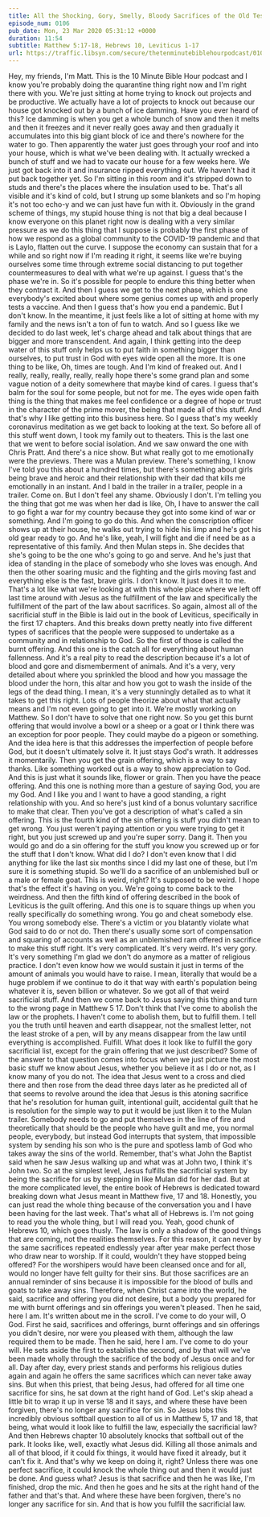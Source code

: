 ```yaml
---
title: All the Shocking, Gory, Smelly, Bloody Sacrifices of the Old Testament and How Jesus Fulfills That
episode_num: 0106
pub_date: Mon, 23 Mar 2020 05:31:12 +0000
duration: 11:54
subtitle: Matthew 5:17-18, Hebrews 10, Leviticus 1-17
url: https://traffic.libsyn.com/secure/thetenminutebiblehourpodcast/0106_-_Final.mp3
---
```


 Hey, my friends, I'm Matt. This is the 10 Minute Bible Hour podcast and I know you're probably doing the quarantine thing right now and I'm right there with you. We're just sitting at home trying to knock out projects and be productive. We actually have a lot of projects to knock out because our house got knocked out by a bunch of ice damming. Have you ever heard of this? Ice damming is when you get a whole bunch of snow and then it melts and then it freezes and it never really goes away and then gradually it accumulates into this big giant block of ice and there's nowhere for the water to go. Then apparently the water just goes through your roof and into your house, which is what we've been dealing with. It actually wrecked a bunch of stuff and we had to vacate our house for a few weeks here. We just got back into it and insurance ripped everything out. We haven't had it put back together yet. So I'm sitting in this room and it's stripped down to studs and there's the places where the insulation used to be. That's all visible and it's kind of cold, but I strung up some blankets and so I'm hoping it's not too echo-y and we can just have fun with it. Obviously in the grand scheme of things, my stupid house thing is not that big a deal because I know everyone on this planet right now is dealing with a very similar pressure as we do this thing that I suppose is probably the first phase of how we respond as a global community to the COVID-19 pandemic and that is Laylo, flatten out the curve. I suppose the economy can sustain that for a while and so right now if I'm reading it right, it seems like we're buying ourselves some time through extreme social distancing to put together countermeasures to deal with what we're up against. I guess that's the phase we're in. So it's possible for people to endure this thing better when they contract it. And then I guess we get to the next phase, which is one everybody's excited about where some genius comes up with and properly tests a vaccine. And then I guess that's how you end a pandemic. But I don't know. In the meantime, it just feels like a lot of sitting at home with my family and the news isn't a ton of fun to watch. And so I guess like we decided to do last week, let's charge ahead and talk about things that are bigger and more transcendent. And again, I think getting into the deep water of this stuff only helps us to put faith in something bigger than ourselves, to put trust in God with eyes wide open all the more. It is one thing to be like, Oh, times are tough. And I'm kind of freaked out. And I really, really, really, really, really hope there's some grand plan and some vague notion of a deity somewhere that maybe kind of cares. I guess that's balm for the soul for some people, but not for me. The eyes wide open faith thing is the thing that makes me feel confidence or a degree of hope or trust in the character of the prime mover, the being that made all of this stuff. And that's why I like getting into this business here. So I guess that's my weekly coronavirus meditation as we get back to looking at the text. So before all of this stuff went down, I took my family out to theaters. This is the last one that we went to before social isolation. And we saw onward the one with Chris Pratt. And there's a nice show. But what really got to me emotionally were the previews. There was a Mulan preview. There's something, I know I've told you this about a hundred times, but there's something about girls being brave and heroic and their relationship with their dad that kills me emotionally in an instant. And I bald in the trailer in a trailer, people in a trailer. Come on. But I don't feel any shame. Obviously I don't. I'm telling you the thing that got me was when her dad is like, Oh, I have to answer the call to go fight a war for my country because they got into some kind of war or something. And I'm going to go do this. And when the conscription officer shows up at their house, he walks out trying to hide his limp and he's got his old gear ready to go. And he's like, yeah, I will fight and die if need be as a representative of this family. And then Mulan steps in. She decides that she's going to be the one who's going to go and serve. And he's just that idea of standing in the place of somebody who she loves was enough. And then the other soaring music and the fighting and the girls moving fast and everything else is the fast, brave girls. I don't know. It just does it to me. That's a lot like what we're looking at with this whole place where we left off last time around with Jesus as the fulfillment of the law and specifically the fulfillment of the part of the law about sacrifices. So again, almost all of the sacrificial stuff in the Bible is laid out in the book of Leviticus, specifically in the first 17 chapters. And this breaks down pretty neatly into five different types of sacrifices that the people were supposed to undertake as a community and in relationship to God. So the first of those is called the burnt offering. And this one is the catch all for everything about human fallenness. And it's a real pity to read the description because it's a lot of blood and gore and dismemberment of animals. And it's a very, very detailed about where you sprinkled the blood and how you massage the blood under the horn, this altar and how you got to wash the inside of the legs of the dead thing. I mean, it's a very stunningly detailed as to what it takes to get this right. Lots of people theorize about what that actually means and I'm not even going to get into it. We're mostly working on Matthew. So I don't have to solve that one right now. So you get this burnt offering that would involve a bowl or a sheep or a goat or I think there was an exception for poor people. They could maybe do a pigeon or something. And the idea here is that this addresses the imperfection of people before God, but it doesn't ultimately solve it. It just stays God's wrath. It addresses it momentarily. Then you get the grain offering, which is a way to say thanks. Like something worked out is a way to show appreciation to God. And this is just what it sounds like, flower or grain. Then you have the peace offering. And this one is nothing more than a gesture of saying God, you are my God. And I like you and I want to have a good standing, a right relationship with you. And so here's just kind of a bonus voluntary sacrifice to make that clear. Then you've got a description of what's called a sin offering. This is the fourth kind of the sin offering is stuff you didn't mean to get wrong. You just weren't paying attention or you were trying to get it right, but you just screwed up and you're super sorry. Dang it. Then you would go and do a sin offering for the stuff you know you screwed up or for the stuff that I don't know. What did I do? I don't even know that I did anything for like the last six months since I did my last one of these, but I'm sure it is something stupid. So we'll do a sacrifice of an unblemished bull or a male or female goat. This is weird, right? It's supposed to be weird. I hope that's the effect it's having on you. We're going to come back to the weirdness. And then the fifth kind of offering described in the book of Leviticus is the guilt offering. And this one is to square things up when you really specifically do something wrong. You go and cheat somebody else. You wrong somebody else. There's a victim or you blatantly violate what God said to do or not do. Then there's usually some sort of compensation and squaring of accounts as well as an unblemished ram offered in sacrifice to make this stuff right. It's very complicated. It's very weird. It's very gory. It's very something I'm glad we don't do anymore as a matter of religious practice. I don't even know how we would sustain it just in terms of the amount of animals you would have to raise. I mean, literally that would be a huge problem if we continue to do it that way with earth's population being whatever it is, seven billion or whatever. So we got all of that weird sacrificial stuff. And then we come back to Jesus saying this thing and turn to the wrong page in Matthew 5 17. Don't think that I've come to abolish the law or the prophets. I haven't come to abolish them, but to fulfill them. I tell you the truth until heaven and earth disappear, not the smallest letter, not the least stroke of a pen, will by any means disappear from the law until everything is accomplished. Fulfill. What does it look like to fulfill the gory sacrificial list, except for the grain offering that we just described? Some of the answer to that question comes into focus when we just picture the most basic stuff we know about Jesus, whether you believe it as I do or not, as I know many of you do not. The idea that Jesus went to a cross and died there and then rose from the dead three days later as he predicted all of that seems to revolve around the idea that Jesus is this atoning sacrifice that he's resolution for human guilt, intentional guilt, accidental guilt that he is resolution for the simple way to put it would be just liken it to the Mulan trailer. Somebody needs to go and put themselves in the line of fire and theoretically that should be the people who have guilt and me, you normal people, everybody, but instead God interrupts that system, that impossible system by sending his son who is the pure and spotless lamb of God who takes away the sins of the world. Remember, that's what John the Baptist said when he saw Jesus walking up and what was at John two, I think it's John two. So at the simplest level, Jesus fulfills the sacrificial system by being the sacrifice for us by stepping in like Mulan did for her dad. But at the more complicated level, the entire book of Hebrews is dedicated toward breaking down what Jesus meant in Matthew five, 17 and 18. Honestly, you can just read the whole thing because of the conversation you and I have been having for the last week. That's what all of Hebrews is. I'm not going to read you the whole thing, but I will read you. Yeah, good chunk of Hebrews 10, which goes thusly. The law is only a shadow of the good things that are coming, not the realities themselves. For this reason, it can never by the same sacrifices repeated endlessly year after year make perfect those who draw near to worship. If it could, wouldn't they have stopped being offered? For the worshipers would have been cleansed once and for all, would no longer have felt guilty for their sins. But those sacrifices are an annual reminder of sins because it is impossible for the blood of bulls and goats to take away sins. Therefore, when Christ came into the world, he said, sacrifice and offering you did not desire, but a body you prepared for me with burnt offerings and sin offerings you weren't pleased. Then he said, here I am. It's written about me in the scroll. I've come to do your will, O God. First he said, sacrifices and offerings, burnt offerings and sin offerings you didn't desire, nor were you pleased with them, although the law required them to be made. Then he said, here I am. I've come to do your will. He sets aside the first to establish the second, and by that will we've been made wholly through the sacrifice of the body of Jesus once and for all. Day after day, every priest stands and performs his religious duties again and again he offers the same sacrifices which can never take away sins. But when this priest, that being Jesus, had offered for all time one sacrifice for sins, he sat down at the right hand of God. Let's skip ahead a little bit to wrap it up in verse 18 and it says, and where these have been forgiven, there's no longer any sacrifice for sin. So Jesus lobs this incredibly obvious softball question to all of us in Matthew 5, 17 and 18, that being, what would it look like to fulfill the law, especially the sacrificial law? And then Hebrews chapter 10 absolutely knocks that softball out of the park. It looks like, well, exactly what Jesus did. Killing all those animals and all of that blood, if it could fix things, it would have fixed it already, but it can't fix it. And that's why we keep on doing it, right? Unless there was one perfect sacrifice, it could knock the whole thing out and then it would just be done. And guess what? Jesus is that sacrifice and then he was like, I'm finished, drop the mic. And then he goes and he sits at the right hand of the father and that's that. And where these have been forgiven, there's no longer any sacrifice for sin. And that is how you fulfill the sacrificial law.